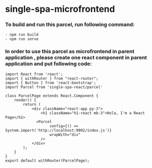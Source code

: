 # single-spa-microfrontend

### To build and run this parcel, run following command:
```
- npm run build
- npm run serve
```
### In order to use this parcel as microfrontend in parent application , please create one react component in parent application and put following code:

```
import React from 'react';
import { withRouter } from "react-router";
import { Button } from 'react-bootstrap';
import Parcel from 'single-spa-react/parcel'

class ParcelPage extends React.Component {
    render() {
        return (
            <div className="react-app py-3">
                <h1 className="h1-react mb-3">Hola, I'm a React Page</h1>
              <Parcel
                    config={() => System.import('http://localhost:9002/index.js')}
                    wrapWith="div"
                />
            </div>
        );
    }
}
export default withRouter(ParcelPage);
```
